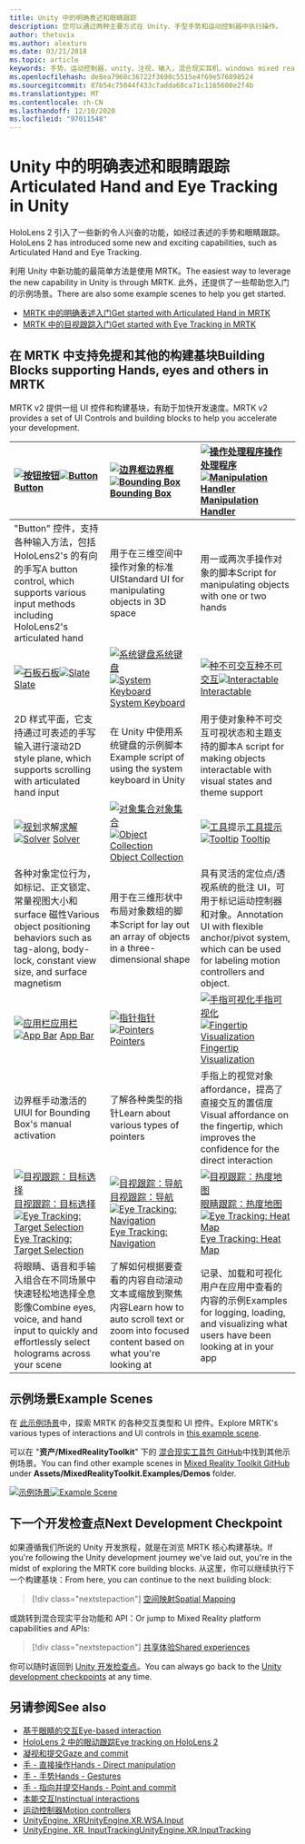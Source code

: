 ```yaml
---
title: Unity 中的明确表述和眼睛跟踪
description: 您可以通过两种主要方式在 Unity、手型手势和运动控制器中执行操作。
author: thetuvix
ms.author: alexturn
ms.date: 03/21/2018
ms.topic: article
keywords: 手势，运动控制器，unity，注视，输入，混合现实耳机，windows mixed reality 耳机，虚拟现实耳机，MRTK，混合现实工具包
ms.openlocfilehash: de8ea7968c36722f3690c5515e4f69e576898524
ms.sourcegitcommit: 87b54c75044f433cfadda68ca71c1165608e2f4b
ms.translationtype: MT
ms.contentlocale: zh-CN
ms.lasthandoff: 12/10/2020
ms.locfileid: "97011548"
---
```

# <a name="articulated-hand-and-eye-tracking-in-unity"></a><span data-ttu-id="b9677-104">Unity 中的明确表述和眼睛跟踪</span><span class="sxs-lookup"><span data-stu-id="b9677-104">Articulated Hand and Eye Tracking in Unity</span></span>

<span data-ttu-id="b9677-105">HoloLens 2 引入了一些新的令人兴奋的功能，如经过表述的手势和眼睛跟踪。</span><span class="sxs-lookup"><span data-stu-id="b9677-105">HoloLens 2 has introduced some new and exciting capabilities, such as Articulated Hand and Eye Tracking.</span></span>

<span data-ttu-id="b9677-106">利用 Unity 中新功能的最简单方法是使用 MRTK。</span><span class="sxs-lookup"><span data-stu-id="b9677-106">The easiest way to leverage the new capability in Unity is through MRTK.</span></span> <span data-ttu-id="b9677-107">此外，还提供了一些帮助您入门的示例场景。</span><span class="sxs-lookup"><span data-stu-id="b9677-107">There are also some example scenes to help you get started.</span></span>

* [<span data-ttu-id="b9677-108">MRTK 中的明确表述入门</span><span class="sxs-lookup"><span data-stu-id="b9677-108">Get started with Articulated Hand  in MRTK</span></span>](https://microsoft.github.io/MixedRealityToolkit-Unity/Documentation/Input/HandTracking.html)
* [<span data-ttu-id="b9677-109">MRTK 中的目视跟踪入门</span><span class="sxs-lookup"><span data-stu-id="b9677-109">Get started with Eye Tracking in MRTK</span></span>](https://microsoft.github.io/MixedRealityToolkit-Unity/Documentation/EyeTracking/EyeTracking_Main.html)

## <a name="building-blocks-supporting-hands-eyes-and-others-in-mrtk"></a><span data-ttu-id="b9677-110">在 MRTK 中支持免提和其他的构建基块</span><span class="sxs-lookup"><span data-stu-id="b9677-110">Building Blocks supporting Hands, eyes and others in MRTK</span></span> 

<span data-ttu-id="b9677-111">MRTK v2 提供一组 UI 控件和构建基块，有助于加快开发速度。</span><span class="sxs-lookup"><span data-stu-id="b9677-111">MRTK v2 provides a set of UI Controls and building blocks to help you accelerate your development.</span></span>

|  <span data-ttu-id="b9677-112">[ ![ 按钮](images/MRTK_Button_Main.png)](https://microsoft.github.io/MixedRealityToolkit-Unity/Documentation/README_Button.html)[按钮](https://microsoft.github.io/MixedRealityToolkit-Unity/Documentation/README_Button.html)</span><span class="sxs-lookup"><span data-stu-id="b9677-112">[![Button](images/MRTK_Button_Main.png)](https://microsoft.github.io/MixedRealityToolkit-Unity/Documentation/README_Button.html) [Button](https://microsoft.github.io/MixedRealityToolkit-Unity/Documentation/README_Button.html)</span></span> | <span data-ttu-id="b9677-113">[ ![ 边界框](images/MRTK_BoundingBox_Main.png)](https://microsoft.github.io/MixedRealityToolkit-Unity/Documentation/README_BoundingBox.html)[边界框](https://microsoft.github.io/MixedRealityToolkit-Unity/Documentation/README_BoundingBox.html)</span><span class="sxs-lookup"><span data-stu-id="b9677-113">[![Bounding Box](images/MRTK_BoundingBox_Main.png)](https://microsoft.github.io/MixedRealityToolkit-Unity/Documentation/README_BoundingBox.html) [Bounding Box](https://microsoft.github.io/MixedRealityToolkit-Unity/Documentation/README_BoundingBox.html)</span></span> | <span data-ttu-id="b9677-114">[ ![ 操作处理程序](images/MRTK_Manipulation_Main.png)](https://microsoft.github.io/MixedRealityToolkit-Unity/Documentation/README_ManipulationHandler.html)[操作处理程序](https://microsoft.github.io/MixedRealityToolkit-Unity/Documentation/README_ManipulationHandler.html)</span><span class="sxs-lookup"><span data-stu-id="b9677-114">[![Manipulation Handler](images/MRTK_Manipulation_Main.png)](https://microsoft.github.io/MixedRealityToolkit-Unity/Documentation/README_ManipulationHandler.html) [Manipulation Handler](https://microsoft.github.io/MixedRealityToolkit-Unity/Documentation/README_ManipulationHandler.html)</span></span> |
|:--- | :--- | :--- |
| <span data-ttu-id="b9677-115">"Button" 控件，支持各种输入方法，包括 HoloLens2's 的有向的手写</span><span class="sxs-lookup"><span data-stu-id="b9677-115">A button control, which supports various input methods including HoloLens2's articulated hand</span></span> | <span data-ttu-id="b9677-116">用于在三维空间中操作对象的标准 UI</span><span class="sxs-lookup"><span data-stu-id="b9677-116">Standard UI for manipulating objects in 3D space</span></span> | <span data-ttu-id="b9677-117">用一或两次手操作对象的脚本</span><span class="sxs-lookup"><span data-stu-id="b9677-117">Script for manipulating objects with one or two hands</span></span> |
|  <span data-ttu-id="b9677-118">[ ![ 石板](images/MRTK_Slate_Main.png)](https://microsoft.github.io/MixedRealityToolkit-Unity/Documentation/README_Slate.html)[石板](https://microsoft.github.io/MixedRealityToolkit-Unity/Documentation/README_Slate.html)</span><span class="sxs-lookup"><span data-stu-id="b9677-118">[![Slate](images/MRTK_Slate_Main.png)](https://microsoft.github.io/MixedRealityToolkit-Unity/Documentation/README_Slate.html) [Slate](https://microsoft.github.io/MixedRealityToolkit-Unity/Documentation/README_Slate.html)</span></span> | <span data-ttu-id="b9677-119">[ ![ 系统键盘](images/MRTK_SystemKeyboard_Main.png)](https://microsoft.github.io/MixedRealityToolkit-Unity/Documentation/README_SystemKeyboard.html)[系统键盘](https://microsoft.github.io/MixedRealityToolkit-Unity/Documentation/README_SystemKeyboard.html)</span><span class="sxs-lookup"><span data-stu-id="b9677-119">[![System Keyboard](images/MRTK_SystemKeyboard_Main.png)](https://microsoft.github.io/MixedRealityToolkit-Unity/Documentation/README_SystemKeyboard.html) [System Keyboard](https://microsoft.github.io/MixedRealityToolkit-Unity/Documentation/README_SystemKeyboard.html)</span></span> | <span data-ttu-id="b9677-120">[ ![ 种不可交互](images/InteractableExamples.png)](https://microsoft.github.io/MixedRealityToolkit-Unity/Documentation/README_Interactable.html)[种不可交互](https://microsoft.github.io/MixedRealityToolkit-Unity/Documentation/README_Interactable.html)</span><span class="sxs-lookup"><span data-stu-id="b9677-120">[![Interactable](images/InteractableExamples.png)](https://microsoft.github.io/MixedRealityToolkit-Unity/Documentation/README_Interactable.html) [Interactable](https://microsoft.github.io/MixedRealityToolkit-Unity/Documentation/README_Interactable.html)</span></span> |
| <span data-ttu-id="b9677-121">2D 样式平面，它支持通过可表述的手写输入进行滚动</span><span class="sxs-lookup"><span data-stu-id="b9677-121">2D style plane, which supports scrolling with articulated hand input</span></span> | <span data-ttu-id="b9677-122">在 Unity 中使用系统键盘的示例脚本</span><span class="sxs-lookup"><span data-stu-id="b9677-122">Example script of using the system keyboard in Unity</span></span>  | <span data-ttu-id="b9677-123">用于使对象种不可交互可视状态和主题支持的脚本</span><span class="sxs-lookup"><span data-stu-id="b9677-123">A script for making objects interactable with visual states and theme support</span></span> |
|  <span data-ttu-id="b9677-124">[ ![ 规划](images/MRTK_Solver_Main.png)](https://microsoft.github.io/MixedRealityToolkit-Unity/Documentation/README_Solver.html)求解[求解](https://microsoft.github.io/MixedRealityToolkit-Unity/Documentation/README_Solver.html)</span><span class="sxs-lookup"><span data-stu-id="b9677-124">[![Solver](images/MRTK_Solver_Main.png)](https://microsoft.github.io/MixedRealityToolkit-Unity/Documentation/README_Solver.html) [Solver](https://microsoft.github.io/MixedRealityToolkit-Unity/Documentation/README_Solver.html)</span></span> | <span data-ttu-id="b9677-125">[ ![ 对象集合](images/MRTK_ObjectCollection_Main.png)](https://microsoft.github.io/MixedRealityToolkit-Unity/Documentation/README_ManipulationHandler.html)[对象集合](https://microsoft.github.io/MixedRealityToolkit-Unity/Documentation/README_ManipulationHandler.html)</span><span class="sxs-lookup"><span data-stu-id="b9677-125">[![Object Collection](images/MRTK_ObjectCollection_Main.png)](https://microsoft.github.io/MixedRealityToolkit-Unity/Documentation/README_ManipulationHandler.html) [Object Collection](https://microsoft.github.io/MixedRealityToolkit-Unity/Documentation/README_ManipulationHandler.html)</span></span> | <span data-ttu-id="b9677-126">[ ![ 工具](images/MRTK_Tooltip_Main.png)](https://microsoft.github.io/MixedRealityToolkit-Unity/Documentation/README_Tooltip.html)提示[工具提示](https://microsoft.github.io/MixedRealityToolkit-Unity/Documentation/README_Tooltip.html)</span><span class="sxs-lookup"><span data-stu-id="b9677-126">[![Tooltip](images/MRTK_Tooltip_Main.png)](https://microsoft.github.io/MixedRealityToolkit-Unity/Documentation/README_Tooltip.html) [Tooltip](https://microsoft.github.io/MixedRealityToolkit-Unity/Documentation/README_Tooltip.html)</span></span> |
| <span data-ttu-id="b9677-127">各种对象定位行为，如标记、正文锁定、常量视图大小和 surface 磁性</span><span class="sxs-lookup"><span data-stu-id="b9677-127">Various object positioning behaviors such as tag-along, body-lock, constant view size, and surface magnetism</span></span> | <span data-ttu-id="b9677-128">用于在三维形状中布局对象数组的脚本</span><span class="sxs-lookup"><span data-stu-id="b9677-128">Script for lay out an array of objects in a three-dimensional shape</span></span> | <span data-ttu-id="b9677-129">具有灵活的定位点/透视系统的批注 UI，可用于标记运动控制器和对象。</span><span class="sxs-lookup"><span data-stu-id="b9677-129">Annotation UI with flexible anchor/pivot system, which can be used for labeling motion controllers and object.</span></span> |
|  <span data-ttu-id="b9677-130">[ ![ 应用栏](images/MRTK_AppBar_Main.png)](https://microsoft.github.io/MixedRealityToolkit-Unity/Documentation/README_AppBar.html)[应用栏](https://microsoft.github.io/MixedRealityToolkit-Unity/Documentation/README_AppBar.html)</span><span class="sxs-lookup"><span data-stu-id="b9677-130">[![App Bar](images/MRTK_AppBar_Main.png)](https://microsoft.github.io/MixedRealityToolkit-Unity/Documentation/README_AppBar.html) [App Bar](https://microsoft.github.io/MixedRealityToolkit-Unity/Documentation/README_AppBar.html)</span></span> | <span data-ttu-id="b9677-131">[ ![ 指针](images/MRTK_Pointer_Main.png)](https://microsoft.github.io/MixedRealityToolkit-Unity/Documentation/Input/Pointers.html)[指针](https://microsoft.github.io/MixedRealityToolkit-Unity/Documentation/Input/Pointers.html)</span><span class="sxs-lookup"><span data-stu-id="b9677-131">[![Pointers](images/MRTK_Pointer_Main.png)](https://microsoft.github.io/MixedRealityToolkit-Unity/Documentation/Input/Pointers.html) [Pointers](https://microsoft.github.io/MixedRealityToolkit-Unity/Documentation/Input/Pointers.html)</span></span> | <span data-ttu-id="b9677-132">[ ![ 手指可视化](images/MRTK_FingertipVisualization_Main.png)](https://microsoft.github.io/MixedRealityToolkit-Unity/Documentation/README_FingertipVisualization.html)[手指可视化](https://microsoft.github.io/MixedRealityToolkit-Unity/Documentation/README_FingertipVisualization.html)</span><span class="sxs-lookup"><span data-stu-id="b9677-132">[![Fingertip Visualization](images/MRTK_FingertipVisualization_Main.png)](https://microsoft.github.io/MixedRealityToolkit-Unity/Documentation/README_FingertipVisualization.html) [Fingertip Visualization](https://microsoft.github.io/MixedRealityToolkit-Unity/Documentation/README_FingertipVisualization.html)</span></span> |
| <span data-ttu-id="b9677-133">边界框手动激活的 UI</span><span class="sxs-lookup"><span data-stu-id="b9677-133">UI for Bounding Box's manual activation</span></span> | <span data-ttu-id="b9677-134">了解各种类型的指针</span><span class="sxs-lookup"><span data-stu-id="b9677-134">Learn about various types of pointers</span></span> | <span data-ttu-id="b9677-135">手指上的视觉对象 affordance，提高了直接交互的置信度</span><span class="sxs-lookup"><span data-stu-id="b9677-135">Visual affordance on the fingertip, which improves the confidence for the direct interaction</span></span> |
|  <span data-ttu-id="b9677-136">[ ![ 目视跟踪：目标选择](images/mrtk_et_targetselect.png)](https://microsoft.github.io/MixedRealityToolkit-Unity/Documentation/EyeTracking/EyeTracking_TargetSelection.html)[目视跟踪：目标选择](https://microsoft.github.io/MixedRealityToolkit-Unity/Documentation/EyeTracking/EyeTracking_TargetSelection.html)</span><span class="sxs-lookup"><span data-stu-id="b9677-136">[![Eye Tracking: Target Selection](images/mrtk_et_targetselect.png)](https://microsoft.github.io/MixedRealityToolkit-Unity/Documentation/EyeTracking/EyeTracking_TargetSelection.html) [Eye Tracking: Target Selection](https://microsoft.github.io/MixedRealityToolkit-Unity/Documentation/EyeTracking/EyeTracking_TargetSelection.html)</span></span> | <span data-ttu-id="b9677-137">[ ![ 目视跟踪：导航](images/mrtk_et_navigation.png)](https://microsoft.github.io/MixedRealityToolkit-Unity/Documentation/EyeTracking/EyeTracking_Navigation.html)[目视跟踪：导航](https://microsoft.github.io/MixedRealityToolkit-Unity/Documentation/EyeTracking/EyeTracking_Navigation.html)</span><span class="sxs-lookup"><span data-stu-id="b9677-137">[![Eye Tracking: Navigation](images/mrtk_et_navigation.png)](https://microsoft.github.io/MixedRealityToolkit-Unity/Documentation/EyeTracking/EyeTracking_Navigation.html) [Eye Tracking: Navigation](https://microsoft.github.io/MixedRealityToolkit-Unity/Documentation/EyeTracking/EyeTracking_Navigation.html)</span></span> | <span data-ttu-id="b9677-138">[ ![ 目视跟踪：热度地图](images/mrtk_et_heatmaps.png)](https://microsoft.github.io/MixedRealityToolkit-Unity/Documentation/EyeTracking/EyeTracking_Visualization.html)[眼睛跟踪：热度地图](https://microsoft.github.io/MixedRealityToolkit-Unity/Documentation/EyeTracking/EyeTracking_Visualization.html)</span><span class="sxs-lookup"><span data-stu-id="b9677-138">[![Eye Tracking: Heat Map](images/mrtk_et_heatmaps.png)](https://microsoft.github.io/MixedRealityToolkit-Unity/Documentation/EyeTracking/EyeTracking_Visualization.html) [Eye Tracking: Heat Map](https://microsoft.github.io/MixedRealityToolkit-Unity/Documentation/EyeTracking/EyeTracking_Visualization.html)</span></span> |
| <span data-ttu-id="b9677-139">将眼睛、语音和手输入组合在不同场景中快速轻松地选择全息影像</span><span class="sxs-lookup"><span data-stu-id="b9677-139">Combine eyes, voice, and hand input to quickly and effortlessly select holograms across your scene</span></span> | <span data-ttu-id="b9677-140">了解如何根据要查看的内容自动滚动文本或缩放到聚焦内容</span><span class="sxs-lookup"><span data-stu-id="b9677-140">Learn how to auto scroll text or zoom into focused content based on what you're looking at</span></span>| <span data-ttu-id="b9677-141">记录、加载和可视化用户在应用中查看的内容的示例</span><span class="sxs-lookup"><span data-stu-id="b9677-141">Examples for logging, loading, and visualizing what users have been looking at in your app</span></span> |

## <a name="example-scenes"></a><span data-ttu-id="b9677-142">示例场景</span><span class="sxs-lookup"><span data-stu-id="b9677-142">Example Scenes</span></span>

<span data-ttu-id="b9677-143">在 [此示例场景](https://microsoft.github.io/MixedRealityToolkit-Unity/Documentation/README_HandInteractionExamples.html)中，探索 MRTK 的各种交互类型和 UI 控件。</span><span class="sxs-lookup"><span data-stu-id="b9677-143">Explore MRTK's various types of interactions and UI controls in [this example scene](https://microsoft.github.io/MixedRealityToolkit-Unity/Documentation/README_HandInteractionExamples.html).</span></span>

<span data-ttu-id="b9677-144">可以在 "**资产/MixedRealityToolkit**" 下的 [混合现实工具包 GitHub](https://github.com/Microsoft/MixedRealityToolkit-Unity)中找到其他示例场景。</span><span class="sxs-lookup"><span data-stu-id="b9677-144">You can find  other example scenes in [Mixed Reality Toolkit GitHub](https://github.com/Microsoft/MixedRealityToolkit-Unity) under **Assets/MixedRealityToolkit.Examples/Demos** folder.</span></span>

<span data-ttu-id="b9677-145">[![示例场景](images/MRTK_Examples.png)](https://microsoft.github.io/MixedRealityToolkit-Unity/Documentation/README_HandInteractionExamples.html)</span><span class="sxs-lookup"><span data-stu-id="b9677-145">[![Example Scene](images/MRTK_Examples.png)](https://microsoft.github.io/MixedRealityToolkit-Unity/Documentation/README_HandInteractionExamples.html)</span></span>

## <a name="next-development-checkpoint"></a><span data-ttu-id="b9677-146">下一个开发检查点</span><span class="sxs-lookup"><span data-stu-id="b9677-146">Next Development Checkpoint</span></span>

<span data-ttu-id="b9677-147">如果遵循我们所说的 Unity 开发旅程，就是在浏览 MRTK 核心构建基块。</span><span class="sxs-lookup"><span data-stu-id="b9677-147">If you're following the Unity development journey we've laid out, you're in the midst of exploring the MRTK core building blocks.</span></span> <span data-ttu-id="b9677-148">从这里，你可以继续执行下一个构建基块：</span><span class="sxs-lookup"><span data-stu-id="b9677-148">From here, you can continue to the next building block:</span></span>

> [!div class="nextstepaction"]
> [<span data-ttu-id="b9677-149">空间映射</span><span class="sxs-lookup"><span data-stu-id="b9677-149">Spatial Mapping</span></span>](spatial-mapping-in-unity.md)

<span data-ttu-id="b9677-150">或跳转到混合现实平台功能和 API：</span><span class="sxs-lookup"><span data-stu-id="b9677-150">Or jump to Mixed Reality platform capabilities and APIs:</span></span>

> [!div class="nextstepaction"]
> [<span data-ttu-id="b9677-151">共享体验</span><span class="sxs-lookup"><span data-stu-id="b9677-151">Shared experiences</span></span>](shared-experiences-in-unity.md)

<span data-ttu-id="b9677-152">你可以随时返回到 [Unity 开发检查点](unity-development-overview.md#2-core-building-blocks)。</span><span class="sxs-lookup"><span data-stu-id="b9677-152">You can always go back to the [Unity development checkpoints](unity-development-overview.md#2-core-building-blocks) at any time.</span></span>

## <a name="see-also"></a><span data-ttu-id="b9677-153">另请参阅</span><span class="sxs-lookup"><span data-stu-id="b9677-153">See also</span></span>

* [<span data-ttu-id="b9677-154">基于眼睛的交互</span><span class="sxs-lookup"><span data-stu-id="b9677-154">Eye-based interaction</span></span>](../../design/eye-gaze-interaction.md)
* [<span data-ttu-id="b9677-155">HoloLens 2 中的眼动跟踪</span><span class="sxs-lookup"><span data-stu-id="b9677-155">Eye tracking on HoloLens 2</span></span>](../../design/eye-tracking.md)
* [<span data-ttu-id="b9677-156">凝视和提交</span><span class="sxs-lookup"><span data-stu-id="b9677-156">Gaze and commit</span></span>](../../design/gaze-and-commit.md)
* [<span data-ttu-id="b9677-157">手 - 直接操作</span><span class="sxs-lookup"><span data-stu-id="b9677-157">Hands - Direct manipulation</span></span>](../../design/direct-manipulation.md)
* [<span data-ttu-id="b9677-158">手 - 手势</span><span class="sxs-lookup"><span data-stu-id="b9677-158">Hands - Gestures</span></span>](../../design/gaze-and-commit.md#composite-gestures)
* [<span data-ttu-id="b9677-159">手 - 指向并提交</span><span class="sxs-lookup"><span data-stu-id="b9677-159">Hands - Point and commit</span></span>](../../design/point-and-commit.md)
* [<span data-ttu-id="b9677-160">本能交互</span><span class="sxs-lookup"><span data-stu-id="b9677-160">Instinctual interactions</span></span>](../../design/interaction-fundamentals.md)
* [<span data-ttu-id="b9677-161">运动控制器</span><span class="sxs-lookup"><span data-stu-id="b9677-161">Motion controllers</span></span>](../../design/motion-controllers.md)
* [<span data-ttu-id="b9677-162">UnityEngine. XR</span><span class="sxs-lookup"><span data-stu-id="b9677-162">UnityEngine.XR.WSA.Input</span></span>](https://docs.unity3d.com/ScriptReference/XR.WSA.Input.InteractionManager.html)
* [<span data-ttu-id="b9677-163">UnityEngine. XR. InputTracking</span><span class="sxs-lookup"><span data-stu-id="b9677-163">UnityEngine.XR.InputTracking</span></span>](https://docs.unity3d.com/ScriptReference/XR.InputTracking.html)
